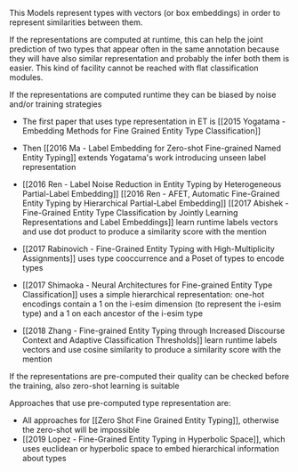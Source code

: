 This Models represent types with vectors (or box embeddings) in order to represent similarities between them.

If the representations are computed at runtime, this can help the joint prediction  of two types that appear often in the same annotation because they will have also similar representation and probably the infer both them is easier. This kind of facility cannot be reached with flat classification modules. 

If the representations are computed runtime they can be biased by noise and/or training strategies

- The first paper that uses type representation in ET is [[2015 Yogatama - Embedding Methods for Fine Grained Entity Type Classification]]

- Then [[2016 Ma - Label Embedding for Zero-shot Fine-grained Named Entity Typing]] extends Yogatama's work introducing unseen label representation

- [[2016 Ren  - Label Noise Reduction in Entity Typing by Heterogeneous Partial-Label Embedding]] [[2016 Ren - AFET, Automatic Fine-Grained Entity Typing by Hierarchical Partial-Label Embedding]] [[2017 Abishek - Fine-Grained Entity Type Classification by Jointly Learning Representations and Label Embeddings]] learn runtime labels vectors and use dot product to produce a similarity score with the mention

- [[2017 Rabinovich - Fine-Grained Entity Typing with High-Multiplicity Assignments]] uses type cooccurrence and a Poset of types to encode types 

- [[2017 Shimaoka - Neural Architectures for Fine-grained Entity Type Classification]] uses a simple hierarchical representation: one-hot encodings contain a 1 on the i-esim dimension (to represent the i-esim type) and a 1 on each ancestor of the i-esim type

- [[2018 Zhang - Fine-grained Entity Typing through Increased Discourse Context and Adaptive Classification Thresholds]] learn runtime labels vectors and use cosine similarity to produce a similarity score with the mention

If the representations are pre-computed their quality can be checked before the training, also zero-shot learning is suitable

Approaches that use pre-computed type representation are:

- All approaches for [[Zero Shot Fine Grained Entity Typing]], otherwise the zero-shot will be impossible
- [[2019 Lopez - Fine-Grained Entity Typing in Hyperbolic Space]], which uses euclidean or hyperbolic space to embed hierarchical information about types
